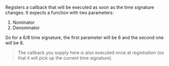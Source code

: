 Registers a callback that will be executed as soon as the time signature changes. It expects a function with two parameters:

1. Nominator
2. Denominator

So for a 6/8 time signature, the first parameter will be 6 and the second one will be 8.

> The callback you supply here is also executed once at registration (so that it will pick up the current time signature).